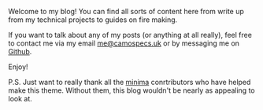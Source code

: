 Welcome to my blog! You can find all sorts of content here from write up from my technical projects to guides on fire making.

If you want to talk about any of my posts (or anything at all really), feel free to contact me via my email [me@camospecs.uk](mail:me@camospecs.uk) or by messaging me on [Github](https://github.com/camospecs).

Enjoy!

P.S. Just want to really thank all the [minima](https://github.com/jekyll/minima/graphs/contributors) conrtributors who have helped make this theme. Without them, this blog wouldn't be nearly as appealing to look at.